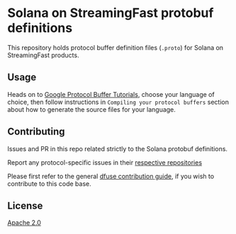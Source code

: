 # Solana on StreamingFast protobuf definitions

This repository holds protocol buffer definition files (`.proto`) for Solana on StreamingFast products.

## Usage

Heads on to [Google Protocol Buffer Tutorials](https://developers.google.com/protocol-buffers/docs/tutorials), choose
your language of choice, then follow instructions in `Compiling your protocol buffers` section about how to
generate the source files for your language.

## Contributing

Issues and PR in this repo related strictly to the Solana protobuf definitions.

Report any protocol-specific issues in their
[respective repositories](https://github.com/streamingfast/streamingfast#protocols)

Please first refer to the general
[dfuse contribution guide](https://github.com/streamingfast/streamingfast/blob/master/CONTRIBUTING.md),
if you wish to contribute to this code base.

## License

[Apache 2.0](LICENSE)
